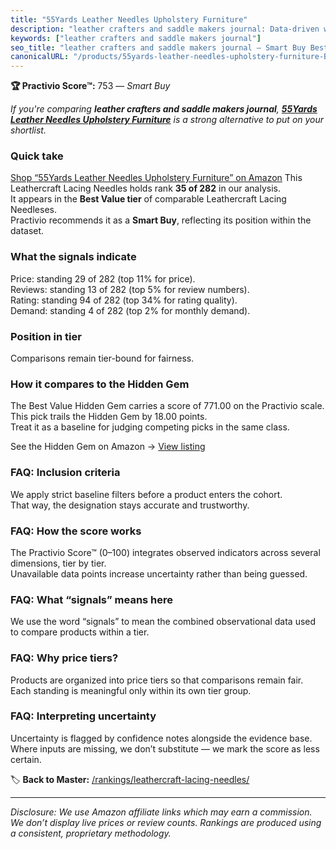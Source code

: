 ```yaml
---
title: "55Yards Leather Needles Upholstery Furniture"
description: "leather crafters and saddle makers journal: Data-driven within Best Value ranking using the Practivio Score™. Positioned by quality, value, demand, findability…"
keywords: ["leather crafters and saddle makers journal"]
seo_title: "leather crafters and saddle makers journal — Smart Buy Best Value (2025)"
canonicalURL: "/products/55yards-leather-needles-upholstery-furniture-B09PDLFS23/"
---
```


**🏆 Practivio Score™:** 753 — _Smart Buy_


*If you're comparing **leather crafters and saddle makers journal**, **[55Yards Leather Needles Upholstery Furniture](https://www.amazon.com/dp/B09PDLFS23?tag=practivio-20)** is a strong alternative to put on your shortlist.*
### Quick take
[Shop “55Yards Leather Needles Upholstery Furniture” on Amazon](https://www.amazon.com/dp/B09PDLFS23?tag=practivio-20)
This Leathercraft Lacing Needles holds rank **35 of 282** in our analysis.  
It appears in the **Best Value tier** of comparable Leathercraft Lacing Needleses.  
Practivio recommends it as a **Smart Buy**, reflecting its position within the dataset.

### What the signals indicate
Price: standing 29 of 282 (top 11% for price).  
Reviews: standing 13 of 282 (top 5% for review numbers).  
Rating: standing 94 of 282 (top 34% for rating quality).  
Demand: standing 4 of 282 (top 2% for monthly demand).

### Position in tier
Comparisons remain tier-bound for fairness.

### How it compares to the Hidden Gem
The Best Value Hidden Gem carries a score of 771.00 on the Practivio scale.  
This pick trails the Hidden Gem by 18.00 points.  
Treat it as a baseline for judging competing picks in the same class.  

See the Hidden Gem on Amazon → [View listing](https://www.amazon.com/dp/B08SHYVFVT?tag=practivio-20)

### FAQ: Inclusion criteria
We apply strict baseline filters before a product enters the cohort.  
That way, the designation stays accurate and trustworthy.

### FAQ: How the score works
The Practivio Score™ (0–100) integrates observed indicators across several dimensions, tier by tier.  
Unavailable data points increase uncertainty rather than being guessed.

### FAQ: What “signals” means here
We use the word “signals” to mean the combined observational data used to compare products within a tier.

### FAQ: Why price tiers?
Products are organized into price tiers so that comparisons remain fair.  
Each standing is meaningful only within its own tier group.

### FAQ: Interpreting uncertainty
Uncertainty is flagged by confidence notes alongside the evidence base.  
Where inputs are missing, we don’t substitute — we mark the score as less certain.


🏷️ **Back to Master:** [/rankings/leathercraft-lacing-needles/](/rankings/leathercraft-lacing-needles/)

---
_Disclosure: We use Amazon affiliate links which may earn a commission. We don’t display live prices or review counts. Rankings are produced using a consistent, proprietary methodology._
